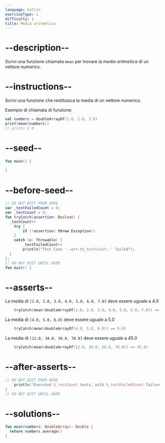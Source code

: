 ```yaml
---
language: kotlin
exerciseType: 1
difficulty: 1
title: Media aritmetica
---
```


# --description--

Scrivi una funzione chiamata `mean` per trovare la _media aritmetica_ di un vettore numerico.

# --instructions--

Scrivi una funzione che restituisca la media di un vettore numerico.

Esempio di chiamata di funzione:
```kotlin
val numbers = doubleArrayOf(1.0, 2.0, 3.0)
print(mean(numbers))
// prints 2.0
```

# --seed--

```kotlin
fun mean() {
    
}
```

# --before-seed--

```kotlin
// DO NOT EDIT FROM HERE
var _testFailedCount = 0;
var _testCount = 0;
fun tryCatch(assertion: Boolean) {
  _testCount++
    try { 
        if (!assertion) throw Exception()
    }
    catch (e: Throwable) {
        _testFailedCount++
        println("Test Case '--err-t$_testCount--' failed");
  }
};
// DO NOT EDIT UNTIL HERE
fun main() {
```

# --asserts--

La media di `[1.0, 2.0, 3.0, 4.0, 5.0, 6.0, 7.0]` deve essere uguale a 4.0

```kotlin
    tryCatch(mean(doubleArrayOf(1.0, 2.0, 3.0, 4.0, 5.0, 6.0, 7.0)) == 4.0)
```

La media di `[4.0, 5.0, 6.0]` deve essere uguale a 5.0

```kotlin
    tryCatch(mean(doubleArrayOf(4.0, 5.0, 6.0)) == 5.0)
```

La media di `[12.0, 34.0, 56.0, 78.0]` deve essere uguale a 45.0

```kotlin
    tryCatch(mean(doubleArrayOf(12.0, 34.0, 56.0, 78.0)) == 45.0)
```

# --after-asserts--

```kotlin
// DO NOT EDIT FROM HERE 
    println("Executed $_testCount tests, with $_testFailedCount failures");
}
// DO NOT EDIT UNTIL HERE
```

# --solutions--

```kotlin
fun mean(numbers: DoubleArray): Double {
  return numbers.average()
}
```
